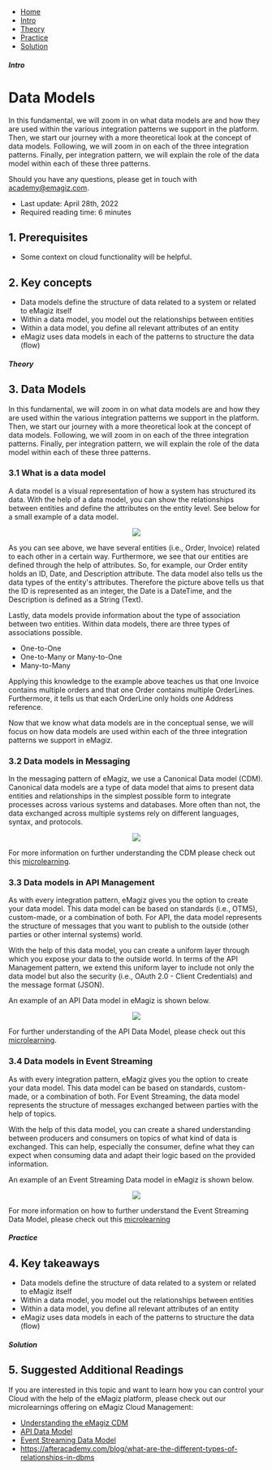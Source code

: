 <div class="ez-academy">
    <div class="ez-academy__body">
        <main class="micro-learning">
        <ul class="doc-nav">
            <li class="doc-nav__item"><a href="../../docs/fundamental/index_academy_fundamental_all" class="doc-nav__link">Home</a></li>
            <li class="doc-nav__item"><a href="#intro" class="doc-nav__link">Intro</a></li>
            <li class="doc-nav__item"><a href="#theory" class="doc-nav__link">Theory</a></li>
            <li class="doc-nav__item"><a href="#practice" class="doc-nav__link">Practice</a></li>
            <li class="doc-nav__item"><a href="#solution" class="doc-nav__link">Solution</a></li>
        </ul>
<div class="doc">
 
##### Intro

# Data Models
 
In this fundamental, we will zoom in on what data models are and how they are used within the various integration patterns we support in the platform. Then, we start our journey with a more theoretical look at the concept of data models. Following, we will zoom in on each of the three integration patterns. Finally, per integration pattern, we will explain the role of the data model within each of these three patterns.

Should you have any questions, please get in touch with academy@emagiz.com.

- Last update: April 28th, 2022
- Required reading time: 6 minutes

## 1. Prerequisites
- Some context on cloud functionality will be helpful.

## 2. Key concepts
- Data models define the structure of data related to a system or related to eMagiz itself
- Within a data model, you model out the relationships between entities
- Within a data model, you define all relevant attributes of an entity
- eMagiz uses data models in each of the patterns to structure the data (flow)

##### Theory
  
## 3. Data Models

In this fundamental, we will zoom in on what data models are and how they are used within the various integration patterns we support in the platform. Then, we start our journey with a more theoretical look at the concept of data models. Following, we will zoom in on each of the three integration patterns. Finally, per integration pattern, we will explain the role of the data model within each of these three patterns.

### 3.1 What is a data model

A data model is a visual representation of how a system has structured its data. With the help of a data model, you can show the relationships between entities and define the attributes on the entity level. See below for a small example of a data model.

<p align="center"><img src="../../img/fundamental/fundamental-data-models--example-structure.png"></p>

As you can see above, we have several entities (i.e., Order, Invoice) related to each other in a certain way. Furthermore, we see that our entities are defined through the help of attributes. So, for example, our Order entity holds an ID, Date, and Description attribute. The data model also tells us the data types of the entity's attributes. Therefore the picture above tells us that the ID is represented as an integer, the Date is a DateTime, and the Description is defined as a String (Text).

Lastly, data models provide information about the type of association between two entities. Within data models, there are three types of associations possible.

- One-to-One
- One-to-Many or Many-to-One
- Many-to-Many

Applying this knowledge to the example above teaches us that one Invoice contains multiple orders and that one Order contains multiple OrderLines. Furthermore, it tells us that each OrderLine only holds one Address reference.

Now that we know what data models are in the conceptual sense, we will focus on how data models are used within each of the three integration patterns we support in eMagiz.

### 3.2 Data models in Messaging

In the messaging pattern of eMagiz, we use a Canonical Data model (CDM). Canonical data models are a type of data model that aims to present data entities and relationships in the simplest possible form to integrate processes across various systems and databases. More often than not, the data exchanged across multiple systems rely on different languages, syntax, and protocols.

<p align="center"><img src="../../img/fundamental/fundamental-data-models--canonical-data-model.jpg"></p>

For more information on further understanding the CDM please check out this [microlearning](../microlearning/crashcourse-messaging-what-is-cdm.md).

### 3.3 Data models in API Management

As with every integration pattern, eMagiz gives you the option to create your data model. This data model can be based on standards (i.e., OTM5), custom-made, or a combination of both. 
For API, the data model represents the structure of messages that you want to publish to the outside (other parties or other internal systems) world. 

With the help of this data model, you can create a uniform layer through which you expose your data to the outside world. In terms of the API Management pattern, we extend this uniform layer to include not only the data model but also the security (i.e., OAuth 2.0 - Client Credentials) and the message format (JSON).

An example of an API Data model in eMagiz is shown below.

<p align="center"><img src="../../img/fundamental/fundamental-data-models--import-data-model-in-design-filled-in.png"></p>

For further understanding of the API Data Model, please check out this [microlearning](../microlearning/crashcourse-api-gateway-api-data-model.md).

### 3.4 Data models in Event Streaming

As with every integration pattern, eMagiz gives you the option to create your data model. This data model can be based on standards, custom-made, or a combination of both. 
For Event Streaming, the data model represents the structure of messages exchanged between parties with the help of topics.

With the help of this data model, you can create a shared understanding between producers and consumers on topics of what kind of data is exchanged. This can help, especially the consumer, define what they can expect when consuming data and adapt their logic based on the provided information. 

An example of an Event Streaming Data model in eMagiz is shown below.

<p align="center"><img src="../../img/fundamental/fundamental-data-models--data-model-in-design-filled-in.png"></p>

For more information on how to further understand the Event Streaming Data Model, please check out this [microlearning](../microlearning/intermediate-configuring-event-streaming-data-model.md)

##### Practice

## 4. Key takeaways

- Data models define the structure of data related to a system or related to eMagiz itself
- Within a data model, you model out the relationships between entities
- Within a data model, you define all relevant attributes of an entity
- eMagiz uses data models in each of the patterns to structure the data (flow)

##### Solution

## 5. Suggested Additional Readings

If you are interested in this topic and want to learn how you can control your Cloud with the help of the eMagiz platform, please check out our microlearnings offering on eMagiz Cloud Management:

- [Understanding the eMagiz CDM](../microlearning/crashcourse-messaging-what-is-cdm.md)
- [API Data Model](../microlearning/crashcourse-api-gateway-api-data-model.md)
- [Event Streaming Data Model](../microlearning/intermediate-configuring-event-streaming-data-model.md)
- https://afteracademy.com/blog/what-are-the-different-types-of-relationships-in-dbms

</div>
</main>
</div>
</div>